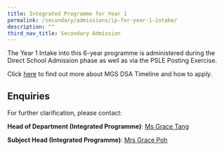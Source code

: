 ```yaml
---
title: Integrated Programme for Year 1
permalink: /secondary/admissions/ip-for-year-1-intake/
description: ""
third_nav_title: Secondary Admission
---
```

The Year 1 Intake into this 6-year programme is administered during the Direct School Admission phase as well as via the PSLE Posting Exercise.

  

Click [here](https://staging.dt6ildc2mnegy.amplifyapp.com/secondary/admissions/dsa-sec1/) to find out more about MGS DSA Timeline and how to apply.

  

## Enquiries

For further clarification, please contact:  

**Head of Department (Integrated Programme)**: [Ms Grace Tang](tang_lyn_lyn@schools.gov.sg)

**Subject Head  (Integrated Programme)**: [Mrs Grace Poh](mailto:grace_poh@schools.gov.sg)